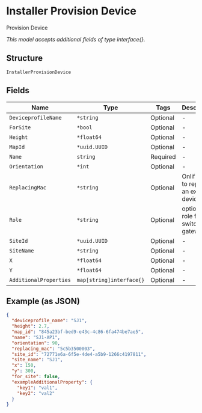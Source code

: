 
# Installer Provision Device

Provision Device

*This model accepts additional fields of type interface{}.*

## Structure

`InstallerProvisionDevice`

## Fields

| Name | Type | Tags | Description |
|  --- | --- | --- | --- |
| `DeviceprofileName` | `*string` | Optional | - |
| `ForSite` | `*bool` | Optional | - |
| `Height` | `*float64` | Optional | - |
| `MapId` | `*uuid.UUID` | Optional | - |
| `Name` | `string` | Required | - |
| `Orientation` | `*int` | Optional | - |
| `ReplacingMac` | `*string` | Optional | Onlif this is to replace an existing device |
| `Role` | `*string` | Optional | optional role for switch / gateway |
| `SiteId` | `*uuid.UUID` | Optional | - |
| `SiteName` | `*string` | Optional | - |
| `X` | `*float64` | Optional | - |
| `Y` | `*float64` | Optional | - |
| `AdditionalProperties` | `map[string]interface{}` | Optional | - |

## Example (as JSON)

```json
{
  "deviceprofile_name": "SJ1",
  "height": 2.7,
  "map_id": "845a23bf-bed9-e43c-4c86-6fa474be7ae5",
  "name": "SJ1-AP1",
  "orientation": 90,
  "replacing_mac": "5c5b3500003",
  "site_id": "72771e6a-6f5e-4de4-a5b9-1266c4197811",
  "site_name": "SJ1",
  "x": 150,
  "y": 300,
  "for_site": false,
  "exampleAdditionalProperty": {
    "key1": "val1",
    "key2": "val2"
  }
}
```

